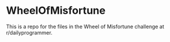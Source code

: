 WheelOfMisfortune
=================

This is a repo for the files in the Wheel of Misfortune challenge at r/dailyprogrammer.
